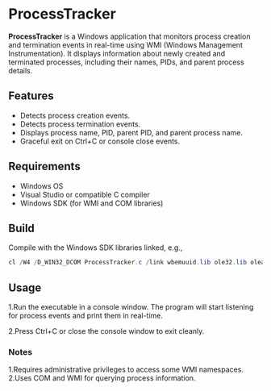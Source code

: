 # ProcessTracker

**ProcessTracker** is a Windows application that monitors process creation and termination events in real-time using WMI (Windows Management Instrumentation). It displays information about newly created and terminated processes, including their names, PIDs, and parent process details.

## Features

- Detects process creation events.
- Detects process termination events.
- Displays process name, PID, parent PID, and parent process name.
- Graceful exit on Ctrl+C or console close events.

## Requirements

- Windows OS
- Visual Studio or compatible C compiler
- Windows SDK (for WMI and COM libraries)

## Build

Compile with the Windows SDK libraries linked, e.g.,

```powershell
cl /W4 /D_WIN32_DCOM ProcessTracker.c /link wbemuuid.lib ole32.lib oleaut32.lib
```

## Usage

1.Run the executable in a console window. The program will start listening for process events and print them in real-time.

2.Press Ctrl+C or close the console window to exit cleanly.

### Notes

1.Requires administrative privileges to access some WMI namespaces.
2.Uses COM and WMI for querying process information.
